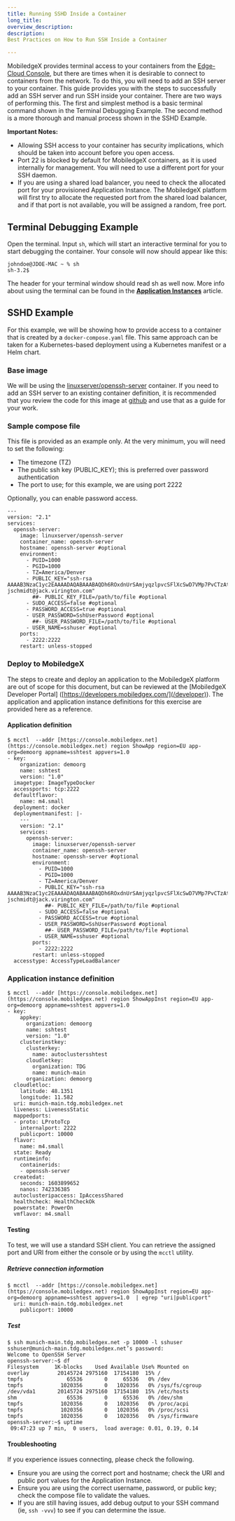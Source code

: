 ```yaml
---
title: Running SSHD Inside a Container
long_title: 
overview_description: 
description: 
Best Practices on How to Run SSH Inside a Container

---
```


MobiledgeX provides terminal access to your containers from the [Edge-Cloud Console](https://console.mobiledgex.net/), but there are times when it is desirable to connect to containers from the network. To do this, you will need to add an SSH server to your container. This guide provides you with the steps to successfully add an SSH server and run SSH inside your container. There are two ways of performing this. The first and simplest method is a basic terminal command shown in the Terminal Debugging Example. The second method is a more thorough and manual process shown in the SSHD Example.

**Important Notes:**

- Allowing SSH access to your container has security implications, which should be taken into account before you open access.
- Port 22 is blocked by default for MobiledgeX containers, as it is used internally for management. You will need to use a different port for your SSH daemon.
- If you are using a shared load balancer, you need to check the allocated port for your provisioned Application Instance. The MobiledgeX platform will first try to allocate the requested port from the shared load balancer, and if that port is not available, you will be assigned a random, free port.

## Terminal Debugging Example

Open the terminal. Input `sh`, which will start an interactive terminal for you to start debugging the container. Your console will now should appear like this:

```
johndoe@JDOE-MAC ~ % sh
sh-3.2$ 
```

The header for your terminal window should read sh as well now. More info about using the terminal can be found in the <a href="https://developers.mobiledgex.com/deployments/deployment-workflow/app-instances/#using-terminal">
**Application Instances</a>** article.

## SSHD Example

For this example, we will be showing how to provide access to a container that is created by a `docker-compose.yaml` file. This same approach can be taken for a Kubernetes-based deployment using a Kubernetes manifest or a Helm chart.

### Base image

We will be using the [linuxserver/openssh-server](https://hub.docker.com/r/linuxserver/openssh-server) container. If you need to add an SSH server to an existing container definition, it is recommended that you review the code for this image at [github](https://github.com/linuxserver/docker-openssh-server) and use that as a guide for your work.

### Sample compose file

This file is provided as an example only. At the very minimum, you will need to set the following:

- The timezone (TZ)
- The public ssh key (PUBLIC_KEY); this is preferred over password authentication
- The port to use; for this example, we are using port 2222

Optionally, you can enable password access.

```
---
version: "2.1"
services:
  openssh-server:
    image: linuxserver/openssh-server
    container_name: openssh-server
    hostname: openssh-server #optional
    environment:
      - PUID=1000
      - PGID=1000
      - TZ=America/Denver
      - PUBLIC_KEY="ssh-rsa AAAAB3NzaC1yc2EAAAADAQABAAABAQDh6ROxdnUrSAmjyqzlpvcSFlXcSwD7VMp7PvCTzAtDePSluBiQq3njWW88Pcxgmhsqhsm/ZjRKTdFO5RWRt2YM3BsZQqIMlsulIKK426RavgtnMYpJuUhTkyVm1QQAaoOH4NvkBOk35VOWylzxSZFa2v+LExjOQzQM5CfXB2GX7KerNNvEMNuTnFQ5upuV8YOEeeeomfLmt/I8VMxFJiSQWlELkS2NBVbhWKHcRaE2T2X2eASaruqlDhSMgeE0K/8bRuLquvv5j0F3rQ6slbVi0zjdIMRUlwD4gsZOQaSiFrQceItR+slp3/2FT/o6uxW/lJu3sW5RkHNHMxubSFpl jschmidt@jack.virington.com"
        ##- PUBLIC_KEY_FILE=/path/to/file #optional
      - SUDO_ACCESS=false #optional
      - PASSWORD_ACCESS=true #optional
      - USER_PASSWORD=SshUserPassword #optional
        ##- USER_PASSWORD_FILE=/path/to/file #optional
      - USER_NAME=sshuser #optional
    ports:
      - 2222:2222
    restart: unless-stopped   

```

### Deploy to MobiledgeX

The steps to create and deploy an application to the MobiledgeX platform are out of scope for this document, but can be reviewed at the [MobiledgeX Developer Portal] ([https://developers.mobiledgex.com/](/developer)). The application and application instance definitions for this exercise are provided here as a reference.

#### Application definition

```
$ mcctl  --addr [https://console.mobiledgex.net](https://console.mobiledgex.net) region ShowApp region=EU app-org=demoorg appname=sshtest appvers=1.0
- key:
    organization: demoorg
    name: sshtest
    version: "1.0"
  imagetype: ImageTypeDocker
  accessports: tcp:2222
  defaultflavor:
    name: m4.small
  deployment: docker
  deploymentmanifest: |-
    ---
    version: "2.1"
    services:
      openssh-server:
        image: linuxserver/openssh-server
        container_name: openssh-server
        hostname: openssh-server #optional
        environment:
          - PUID=1000
          - PGID=1000
          - TZ=America/Denver
          - PUBLIC_KEY="ssh-rsa AAAAB3NzaC1yc2EAAAADAQABAAABAQDh6ROxdnUrSAmjyqzlpvcSFlXcSwD7VMp7PvCTzAtDePSluBiQq3njWW88Pcxgmhsqhsm/ZjRKTdFO5RWRt2YM3BsZQqIMlsulIKK426RavgtnMYpJuUhTkyVm1QQAaoOH4NvkBOk35VOWylzxSZFa2v+LExjOQzQM5CfXB2GX7KerNNvEMNuTnFQ5upuV8YOEeeeomfLmt/I8VMxFJiSQWlELkS2NBVbhWKHcRaE2T2X2eASaruqlDhSMgeE0K/8bRuLquvv5j0F3rQ6slbVi0zjdIMRUlwD4gsZOQaSiFrQceItR+slp3/2FT/o6uxW/lJu3sW5RkHNHMxubSFpl jschmidt@jack.virington.com"
            ##- PUBLIC_KEY_FILE=/path/to/file #optional
          - SUDO_ACCESS=false #optional
          - PASSWORD_ACCESS=true #optional
          - USER_PASSWORD=SshUserPassword #optional
            ##- USER_PASSWORD_FILE=/path/to/file #optional
          - USER_NAME=sshuser #optional
        ports:
          - 2222:2222
        restart: unless-stopped
  accesstype: AccessTypeLoadBalancer  

```

### Application instance definition

```
$ mcctl  --addr [https://console.mobiledgex.net](https://console.mobiledgex.net) region ShowAppInst region=EU app-org=demoorg appname=sshtest appvers=1.0
- key:
    appkey:
      organization: demoorg
      name: sshtest
      version: "1.0"
    clusterinstkey:
      clusterkey:
        name: autoclustersshtest
      cloudletkey:
        organization: TDG
        name: munich-main
      organization: demoorg
  cloudletloc:
    latitude: 48.1351
    longitude: 11.582
  uri: munich-main.tdg.mobiledgex.net
  liveness: LivenessStatic
  mappedports:
  - proto: LProtoTcp
    internalport: 2222
    publicport: 10000
  flavor:
    name: m4.small
  state: Ready
  runtimeinfo:
    containerids:
    - openssh-server
  createdat:
    seconds: 1603899652
    nanos: 742336385
  autoclusteripaccess: IpAccessShared
  healthcheck: HealthCheckOk
  powerstate: PowerOn
  vmflavor: m4.small  

```

#### Testing

To test, we will use a standard SSH client. You can retrieve the assigned port and URI from either the console or by using the `mcctl` utility.

##### Retrieve connection information

```
$ mcctl  --addr [https://console.mobiledgex.net](https://console.mobiledgex.net) region ShowAppInst region=EU app-org=demoorg appname=sshtest appvers=1.0  | egrep "uri|publicport"
  uri: munich-main.tdg.mobiledgex.net
    publicport: 10000  

```

##### Test

```
$ ssh munich-main.tdg.mobiledgex.net -p 10000 -l sshuser
sshuser@munich-main.tdg.mobiledgex.net’s password:
Welcome to OpenSSH Server
openssh-server:~$ df
Filesystem     1K-blocks    Used Available Use% Mounted on
overlay         20145724 2975160  17154180  15% /
tmpfs              65536       0     65536   0% /dev
tmpfs            1020356       0   1020356   0% /sys/fs/cgroup
/dev/vda1       20145724 2975160  17154180  15% /etc/hosts
shm                65536       0     65536   0% /dev/shm
tmpfs            1020356       0   1020356   0% /proc/acpi
tmpfs            1020356       0   1020356   0% /proc/scsi
tmpfs            1020356       0   1020356   0% /sys/firmware
openssh-server:~$ uptime
 09:47:23 up 7 min,  0 users,  load average: 0.01, 0.19, 0.14   

```

#### Troubleshooting

If you experience issues connecting, please check the following.

- Ensure you are using the correct port and hostname; check the URI and public port values for the Application Instance.
- Ensure you are using the correct username, password, or public key; check the compose file to validate the values.
- If you are still having issues, add debug output to your SSH command (ie, `ssh -vvv`) to see if you can determine the issue.

